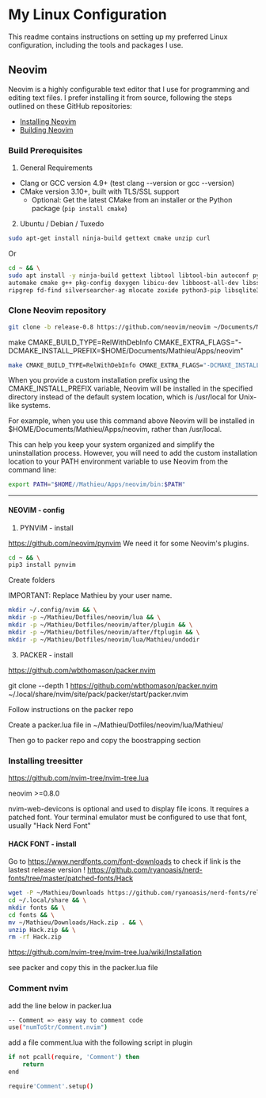 # My Linux Configuration

This readme contains instructions on setting up my preferred Linux configuration, including the tools and packages I use.

## Neovim

Neovim is a highly configurable text editor that I use for programming and editing text files. I prefer installing it from source, following the steps outlined on these GitHub repositories:

- [Installing Neovim](https://github.com/neovim/neovim/wiki/Installing-Neovim#install-from-source)
- [Building Neovim](https://github.com/neovim/neovim/wiki/Building-Neovim)

### Build Prerequisites

1. General Requirements

- Clang or GCC version 4.9+ (test clang --version or gcc --version)
- CMake version 3.10+, built with TLS/SSL support
  - Optional: Get the latest CMake from an installer or the Python package (`pip install cmake`)

2. Ubuntu / Debian / Tuxedo

```sh
sudo apt-get install ninja-build gettext cmake unzip curl
```
Or
```sh
cd ~ && \
sudo apt install -y ninja-build gettext libtool libtool-bin autoconf python3-dev \
automake cmake g++ pkg-config doxygen libicu-dev libboost-all-dev libssl-dev \
ripgrep fd-find silversearcher-ag mlocate zoxide python3-pip libsqlite3-dev bat
```


### Clone Neovim repository
```sh
git clone -b release-0.8 https://github.com/neovim/neovim ~/Documents/Mathieu/Apps/Neovim
```
make CMAKE_BUILD_TYPE=RelWithDebInfo CMAKE_EXTRA_FLAGS="-DCMAKE_INSTALL_PREFIX=$HOME/Documents/Mathieu/Apps/neovim"


```sh
make CMAKE_BUILD_TYPE=RelWithDebInfo CMAKE_EXTRA_FLAGS="-DCMAKE_INSTALL_PREFIX=$HOME/Mathieu/Apps/neovim"
```
When you provide a custom installation prefix using the CMAKE_INSTALL_PREFIX variable, Neovim will be installed in the specified directory instead of the default system location, which is /usr/local for Unix-like systems.

For example, when you use this command above Neovim will be installed in $HOME/Documents/Mathieu/Apps/neovim, rather than /usr/local.

This can help you keep your system organized and simplify the uninstallation process. However, you will need to add the custom installation location to your PATH environment variable to use Neovim from the command line:
```sh
export PATH="$HOME//Mathieu/Apps/neovim/bin:$PATH"

```
*******


#### NEOVIM - config

1. PYNVIM - install

https://github.com/neovim/pynvim
We need it for some Neovim's plugins.
```sh
cd ~ && \
pip3 install pynvim
```

 Create folders

IMPORTANT: Replace Mathieu by your user name.
```sh
mkdir ~/.config/nvim && \
mkdir -p ~/Mathieu/Dotfiles/neovim/lua && \
mkdir -p ~/Mathieu/Dotfiles/neovim/after/plugin && \
mkdir -p ~/Mathieu/Dotfiles/neovim/after/ftplugin && \
mkdir -p ~/Mathieu/Dotfiles/neovim/lua/Mathieu/undodir
```
3. PACKER - install

https://github.com/wbthomason/packer.nvim

git clone --depth 1 https://github.com/wbthomason/packer.nvim ~/.local/share/nvim/site/pack/packer/start/packer.nvim

Follow instructions on the packer repo

Create a packer.lua file in ~/Mathieu/Dotfiles/neovim/lua/Mathieu/

Then go to packer repo and copy the boostrapping section

### Installing treesitter 

https://github.com/nvim-tree/nvim-tree.lua

neovim >=0.8.0

nvim-web-devicons is optional and used to display file icons. It requires a patched font. Your terminal emulator must be configured to use that font, usually "Hack Nerd Font"

#### HACK FONT - install
Go to https://www.nerdfonts.com/font-downloads to check if link is the lastest release version !
https://github.com/ryanoasis/nerd-fonts/tree/master/patched-fonts/Hack

```sh
wget -P ~/Mathieu/Downloads https://github.com/ryanoasis/nerd-fonts/releases/download/v2.2.2/Hack.zip && \
cd ~/.local/share && \
mkdir fonts && \
cd fonts && \
mv ~/Mathieu/Downloads/Hack.zip . && \
unzip Hack.zip && \
rm -rf Hack.zip
```

https://github.com/nvim-tree/nvim-tree.lua/wiki/Installation
 
 see packer and copy this in the packer.lua file

 ### Comment nvim

 add the line below in packer.lua
```sh
-- Comment => easy way to comment code
use("numToStr/Comment.nvim")
```
add a file comment.lua with the following script in plugin 
```sh
if not pcall(require, 'Comment') then
	return
end

require'Comment'.setup()
```